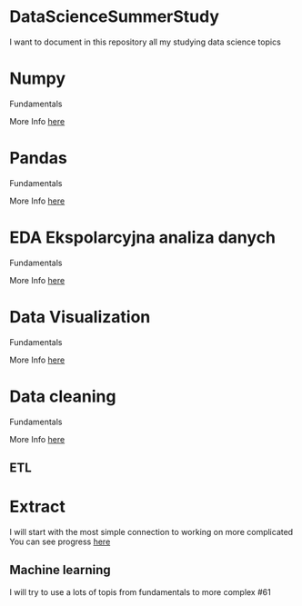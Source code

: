 # DataScienceSummerStudy
I want to document in this repository all my studying data science topics

# Numpy
Fundamentals

More Info [here](_numpy/_numpy.md)

# Pandas
Fundamentals

More Info [here](_pandas/_pandas.md)

# EDA Ekspolarcyjna analiza danych
Fundamentals

More Info [here](_EDA/_eda.md)

# Data Visualization
Fundamentals

More Info [here](_data_visualization/_data_visualization.md)

# Data cleaning
Fundamentals

More Info [here](data_cleaning/data_cleaning.md)

## ETL

# Extract
I will start with the most simple connection to working on more complicated 
You can see progress [here](_Etl/_simple/_simple.md)

## Machine learning 

I will try to use a lots of topis from fundamentals to more complex 
#61
